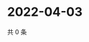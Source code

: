 # 2022-04-03

共 0 条

<!-- BEGIN WEIBO -->
<!-- 最后更新时间 Sun Apr 03 2022 10:35:08 GMT+0800 (China Standard Time) -->

<!-- END WEIBO -->
